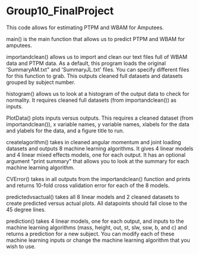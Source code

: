 # Group10_FinalProject
This code allows for estimating PTPM and WBAM for Amputees.

main() is the main function that allows us to predict PTPM and WBAM for amputees.

importandclean() allows us to import and clean our text files full of WBAM data and PTPM data. As a default, this program loads the original 'SummaryAM.txt" and 'SummaryJL.txt' files. You can specify different files for this function to grab. This outputs cleaned full datasets and datasets grouped by subject number.

histogram() allows us to look at a histogram of the output data to check for normality. It requires cleaned full datasets (from importandclean()) as inputs.

PlotData() plots inputs versus outputs. This requires a cleaned dataset (from importandclean()), x variable names, y variable names, xlabels for the data and ylabels for the data, and a figure title to run.

createlagorithm() takes in cleaned angular momentum and joint loading datasets and outputs 8 machine learning algorithms. It gives 4 linear models and 4 linear mixed effects models, one for each output. It has an optional argument "print summary" that allows you to look at the summary for each machine learning algorithm.

CVError() takes in all outputs from the importandclean() function and prints and returns 10-fold cross validation error for each of the 8 models.

predictedvsactual() takes all 8 linear models and 2 cleaned datasets to create predicted versus actual plots. All datapoints should fall close to the 45 degree lines.

prediction() takes 4 linear models, one for each output, and inputs to the machine learning algorithms (mass, height, out, st, slw, ssw, b, and c) and returns a prediction for a new subject. You can modify each of these machine learning inputs or change the machine learning algorithm that you wish to use.
